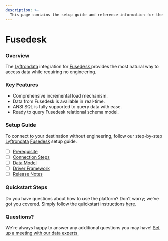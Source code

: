 ```yaml
---
description: >-
  This page contains the setup guide and reference information for the Fusedesk source connector.
---
```


# Fusedesk

### Overview

The [Lyftrondata](https://www.lyftrondata.com/) integration for [Fusedesk](https://www.lyftrondata.com/integration/fusedesk/)[ ](https://www.lyftrondata.com/integration/fusedesk/)provides the most natural way to access data while requiring no engineering.

### Key Features

* Comprehensive incremental load mechanism.
* Data from Fusedesk is available in real-time.&#x20;
* ANSI SQL is fully supported to query data with ease.
* Ready to query Fusedesk relational schema model.

### Setup Guide

To connect to your destination without engineering, follow our step-by-step [Lyftrondata](https://www.lyftrondata.com/)  [Fusedesk](https://www.lyftrondata.com/integration/fusedesk/) setup guide.

* [ ] [Prerequisite](../../business-analytics/fusedesk/prerequisite.md)
* [ ] [Connection Steps](../../business-analytics/fusedesk/connection-steps.md)
* [ ] [Data Model](../../business-analytics/fusedesk/data-model/)
* [ ] [Driver Framework](../../business-analytics/fusedesk/driver-framework/)
* [ ] [Release Notes](../../business-analytics/fusedesk/release-notes.md)

### Quickstart Steps

Do you have questions about how to use the platform? Don't worry; we've got you covered. Simply follow the quickstart instructions [here](../../../quickstart-steps.md).

### Questions? <a href="#questions" id="questions"></a>

We're always happy to answer any additional questions you may have! [Set up a meeting with our data experts.](https://www.lyftrondata.com/book-a-meeting/)

